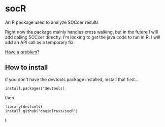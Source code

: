 # socR
An R package used to analyze SOCcer results

Right now the package mainly handles cross walking, but in the future I will add calling SOCcer directly. I'm looking to get the java code to run in R.  I will add an API call as a temporary fix.

[Have a problem?](https://github.com/danielruss/socR/issues)

## How to install
if you don't have the devtools package installed, install that first...

```
install.packages("devtools)
```

then

```
library(devtools)
install_github("danielruss/socR")
```

I 
